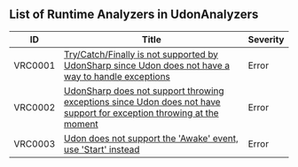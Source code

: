 ## List of Runtime Analyzers in UdonAnalyzers

| ID      | Title                                                                                                                                | Severity | 
| ------- | ------------------------------------------------------------------------------------------------------------------------------------ | -------- | 
| VRC0001 | [Try/Catch/Finally is not supported by UdonSharp since Udon does not have a way to handle exceptions](./VRC0001.md)                  | Error    | 
| VRC0002 | [UdonSharp does not support throwing exceptions since Udon does not have support for exception throwing at the moment](./VRC0002.md) | Error    | 
| VRC0003 | [Udon does not support the 'Awake' event, use 'Start' instead](./VRC0003.md)                                                         | Error    | 



